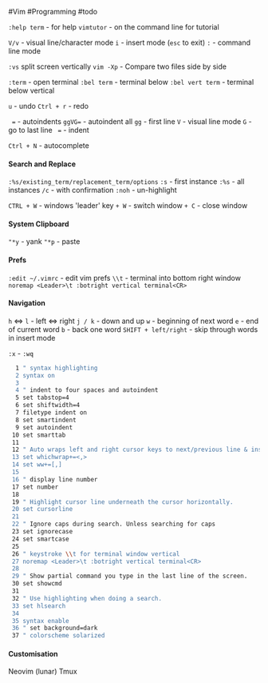 #Vim #Programming #todo 

`:help term` - for help
`vimtutor` - on the command line for tutorial

`V/v` - visual line/character mode
`i` - insert mode (`esc` to exit)
`:` - command line mode

`:vs` split screen vertically
`vim -Xp` - Compare two files side by side

`:term` - open terminal
`:bel term` - terminal below
`:bel vert term` - terminal below vertical

`u` - undo
`Ctrl + r` - redo

` =` - autoindents
`ggVG=` - autoindent all
	`gg` - first line
	`V` - visual line mode
	`G` - go to last line
	` =` - indent

`Ctrl + N` - autocomplete
#### Search and Replace
`:%s/existing_term/replacement_term/options`
`:s` - first instance
`:%s` - all instances
`/c` - with confirmation
`:noh` - un-highlight

`CTRL + W` - windows 'leader' key
	`+ W` - switch window
	`+ C` - close window
#### System Clipboard
`"*y` - yank
`"*p` - paste
#### Prefs
`:edit ~/.vimrc` - edit vim prefs
`\\t` - terminal into bottom right window
	`noremap <Leader>\t :botright vertical terminal<CR>`
#### Navigation
`h` <=> `l` - left <=> right
`j / k` - down and up
`w` - beginning of next word
`e` - end of current word
`b` - back one word
`SHIFT + left/right` - skip through words in insert mode

`:x` - `:wq`

```bash
  1 " syntax highlighting
  2 syntax on
  3
  4 " indent to four spaces and autoindent
  5 set tabstop=4
  6 set shiftwidth=4
  7 filetype indent on
  8 set smartindent
  9 set autoindent
 10 set smarttab
 11
 12 " Auto wraps left and right cursor keys to next/previous line & insert mode
 13 set whichwrap+=<,>
 14 set ww+=[,]
 15
 16 " display line number
 17 set number
 18
 19 " Highlight cursor line underneath the cursor horizontally.
 20 set cursorline
 21
 22 " Ignore caps during search. Unless searching for caps
 23 set ignorecase
 24 set smartcase
 25
 26 " keystroke \\t for terminal window vertical
 27 noremap <Leader>\t :botright vertical terminal<CR>
 28
 29 " Show partial command you type in the last line of the screen.
 30 set showcmd
 31
 32 " Use highlighting when doing a search.
 33 set hlsearch
 34
 35 syntax enable
 36 " set background=dark
 37 " colorscheme solarized
```
#### Customisation
Neovim (lunar)
Tmux